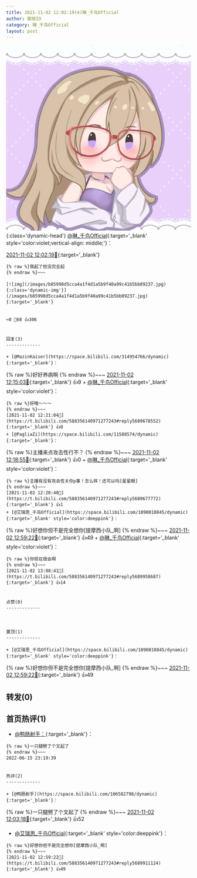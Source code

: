```yaml
---
title: 2021-11-02 12:02:19(4)琳_千鸟Official
author: 御坂IO
category: 琳_千鸟Official
layout: post
---
```


![img](/images/c0a88f85ebd0d056f37b114e0748e69556c8b488.jpg){:class='dynamic-head'}
[@琳_千鸟Official](https://space.bilibili.com/1620923329/dynamic){:target='_blank' style='color:violet;vertical-align: middle;'}：

[2021-11-02 12:02:19🔗](https://t.bilibili.com/588356140971277243){:target='_blank'}

~~~
{% raw %}我起了但没完全起
{% endraw %}~~~

[![img](/images/b85998d5cca4a1f4d1a5b9f40a99c41b5bb09237.jpg){:class='dynamic-img'}](/images/b85998d5cca4a1f4d1a5b9f40a99c41b5bb09237.jpg){:target='_blank'}


↪️0 💬68 👍306


回复(3)
-------------

+ [@MazinKaiser](https://space.bilibili.com/314954766/dynamic){:target='_blank'}：
~~~
{% raw %}好好养病啊
{% endraw %}~~~
[2021-11-02 12:15:03🔗](https://t.bilibili.com/588356140971277243#reply5689642336){:target='_blank'} 👍9
    + [@琳_千鸟Official](https://space.bilibili.com/1620923329/dynamic){:target='_blank' style='color:violet'}：
~~~
{% raw %}好哦～～～
{% endraw %}~~~
[2021-11-02 12:21:04🔗](https://t.bilibili.com/588356140971277243#reply5689678552){:target='_blank'} 👍0
+ [@PagliaZi](https://space.bilibili.com/11588574/dynamic){:target='_blank'}：
~~~
{% raw %}主播来点攻击性行不？
{% endraw %}~~~
[2021-11-02 12:18:55🔗](https://t.bilibili.com/588356140971277243#reply5689659502){:target='_blank'} 👍0
    + [@琳_千鸟Official](https://space.bilibili.com/1620923329/dynamic){:target='_blank' style='color:violet'}：
~~~
{% raw %}主播有没有攻击性关你p事！怎么样！还可以吗[星星眼]
{% endraw %}~~~
[2021-11-02 12:20:40🔗](https://t.bilibili.com/588356140971277243#reply5689677772){:target='_blank'} 👍1
+ [@艾瑞思_千鸟Official](https://space.bilibili.com/1090010845/dynamic){:target='_blank' style='color:deeppink'}：
~~~
{% raw %}好想你但不是完全想你[提摩西小队_啊]
{% endraw %}~~~
[2021-11-02 12:59:22🔗](https://t.bilibili.com/588356140971277243#reply5689911124){:target='_blank'} 👍49
    + [@琳_千鸟Official](https://space.bilibili.com/1620923329/dynamic){:target='_blank' style='color:violet'}：
~~~
{% raw %}你现在很会啊
{% endraw %}~~~
[2021-11-02 13:08:41🔗](https://t.bilibili.com/588356140971277243#reply5689958687){:target='_blank'} 👍14


点赞(0)
-------------



置顶(1)
-------------

+ [@艾瑞思_千鸟Official](https://space.bilibili.com/1090010845/dynamic){:target='_blank' style='color:deeppink'}：
~~~
{% raw %}好想你但不是完全想你[提摩西小队_啊]
{% endraw %}~~~
[2021-11-02 12:59:22🔗](https://t.bilibili.com/588356140971277243#reply5689911124){:target='_blank'} 👍49


转发(0)
-------------



首页热评(1)
-------------

+ [@鸭肠射手：](https://space.bilibili.com/106582798/dynamic){:target='_blank'}：
~~~
{% raw %}一只腿劈了个叉起了
{% endraw %}~~~
2022-06-15 23:19:39


热评(2)
-------------

+ [@鸭肠射手](https://space.bilibili.com/106582798/dynamic){:target='_blank'}：
~~~
{% raw %}一只腿劈了个叉起了
{% endraw %}~~~
[2021-11-02 12:03:18🔗](https://t.bilibili.com/588356140971277243#reply5689576415){:target='_blank'} 👍52
+ [@艾瑞思_千鸟Official](https://space.bilibili.com/1090010845/dynamic){:target='_blank' style='color:deeppink'}：
~~~
{% raw %}好想你但不是完全想你[提摩西小队_啊]
{% endraw %}~~~
[2021-11-02 12:59:22🔗](https://t.bilibili.com/588356140971277243#reply5689911124){:target='_blank'} 👍49


